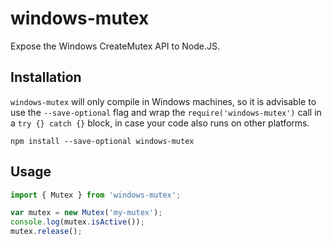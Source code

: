 # windows-mutex

Expose the Windows CreateMutex API to Node.JS.

## Installation

`windows-mutex` will only compile in Windows machines, so it is advisable
to use the `--save-optional` flag and wrap the
`require('windows-mutex')` call in a `try {} catch {}` block, in case your
code also runs on other platforms.

```
npm install --save-optional windows-mutex
```

## Usage

```javascript
import { Mutex } from 'windows-mutex';

var mutex = new Mutex('my-mutex');
console.log(mutex.isActive());
mutex.release();
```
